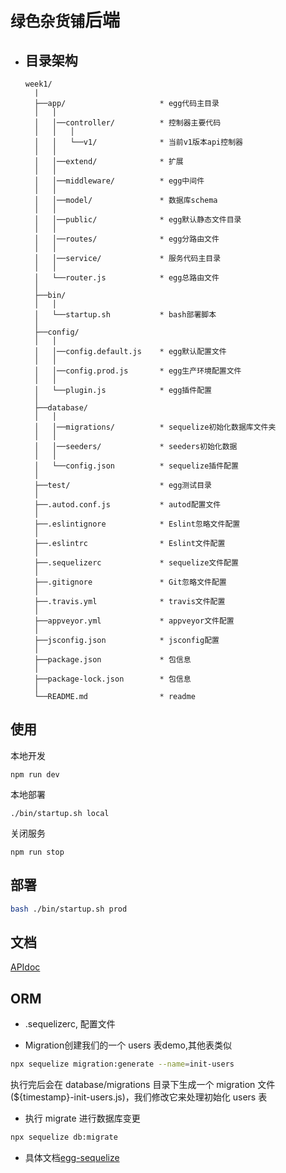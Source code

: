 # `绿色杂货铺`后端

+ ## 目录架构
  ```
  week1/
    |
    ├──app/                     * egg代码主目录
    │   │
    │   │──controller/          * 控制器主要代码
    │   │   │
    │   │   └──v1/              * 当前v1版本api控制器
    │   │ 
    │   │──extend/              * 扩展
    │   │ 
    │   │──middleware/          * egg中间件
    │   │ 
    │   │──model/               * 数据库schema
    │   │ 
    │   │──public/              * egg默认静态文件目录
    │   │ 
    │   │──routes/              * egg分路由文件
    │   │ 
    │   │──service/             * 服务代码主目录
    │   │ 
    │   └──router.js            * egg总路由文件
    │
    ├──bin/
    │   │ 
    │   └──startup.sh           * bash部署脚本
    │
    ├──config/
    │   │ 
    │   │──config.default.js    * egg默认配置文件
    │   │ 
    │   │──config.prod.js       * egg生产环境配置文件
    │   │ 
    │   └──plugin.js            * egg插件配置
    │ 
    ├──database/
    │   │ 
    │   │──migrations/          * sequelize初始化数据库文件夹
    │   │ 
    │   │──seeders/             * seeders初始化数据
    │   │ 
    │   └──config.json          * sequelize插件配置
    │
    ├──test/                    * egg测试目录
    │
    ├──.autod.conf.js           * autod配置文件
    │
    ├──.eslintignore            * Eslint忽略文件配置
    │
    ├──.eslintrc                * Eslint文件配置
    │
    ├──.sequelizerc             * sequelize文件配置
    │
    ├──.gitignore               * Git忽略文件配置
    │
    ├──.travis.yml              * travis文件配置
    │
    ├──appveyor.yml             * appveyor文件配置
    │
    ├──jsconfig.json            * jsconfig配置
    │
    ├──package.json             * 包信息
    │
    ├──package-lock.json        * 包信息
    │
    └──README.md                * readme

  ```

## 使用

本地开发
```
npm run dev
```
本地部署
```
./bin/startup.sh local
```
关闭服务
```
npm run stop
```

## 部署
```bash
bash ./bin/startup.sh prod
```


## 文档

[APIdoc](../docs/README.md)

## ORM
- .sequelizerc, 配置文件

- Migration创建我们的一个 users 表demo,其他表类似
```bash
npx sequelize migration:generate --name=init-users
```
执行完后会在 database/migrations 目录下生成一个 migration 文件(${timestamp}-init-users.js)，我们修改它来处理初始化 users 表

- 执行 migrate 进行数据库变更

```bash
npx sequelize db:migrate
```
- 具体文档[egg-sequelize](https://eggjs.org/zh-cn/tutorials/sequelize.html)
